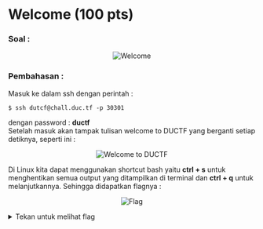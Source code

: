# Welcome (100 pts)

### Soal :  
<p align="center">
  <img src="https://i.imgur.com/wOnBKN8.png" alt="Welcome"></img>
</p>

### Pembahasan : 
Masuk ke dalam ssh dengan perintah :
```
$ ssh dutcf@chall.duc.tf -p 30301
```
dengan password : **ductf**  
Setelah masuk akan tampak tulisan welcome to DUCTF yang berganti setiap detiknya, seperti ini : 
<p align="center">
  <img src="https://i.imgur.com/rsUsSQX.png" alt="Welcome to DUCTF"></img>
</p>


Di Linux kita dapat menggunakan shortcut bash yaitu **ctrl + s** untuk menghentikan semua output yang ditampilkan di terminal dan **ctrl + q** untuk melanjutkannya. Sehingga didapatkan flagnya :  
<p align="center">
  <img src="https://i.imgur.com/mgI36xV.png" alt="Flag"></img>
</p>


<details>
<summary>Tekan untuk melihat flag</summary>
DUCTF{w3lc0m3_t0_DUCTF_h4v3_fun!}
</details>
